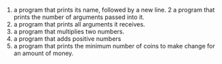 1.  a program that prints its name, followed by a new line.
2 a program that prints the number of arguments passed into it.
3. a program that prints all arguments it receives.
4. a program that multiplies two numbers.
5.  a program that adds positive numbers
6. a program that prints the minimum number of coins to make change for an amount of money.
